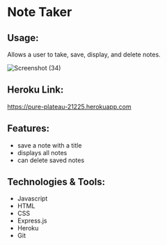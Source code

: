 # Note Taker

## Usage:
  Allows a user to take, save, display, and delete notes.


![Screenshot (34)](https://user-images.githubusercontent.com/88279562/140616828-a71d0193-5491-4619-82c1-d1bbdf65c8ea.png)


## Heroku Link:
 https://pure-plateau-21225.herokuapp.com
 
 ## Features:
 - save a note with a title
 - displays all notes
 - can delete saved notes
 
## Technologies & Tools:
- Javascript
 - HTML
 - CSS
 - Express.js
 - Heroku
 - Git
